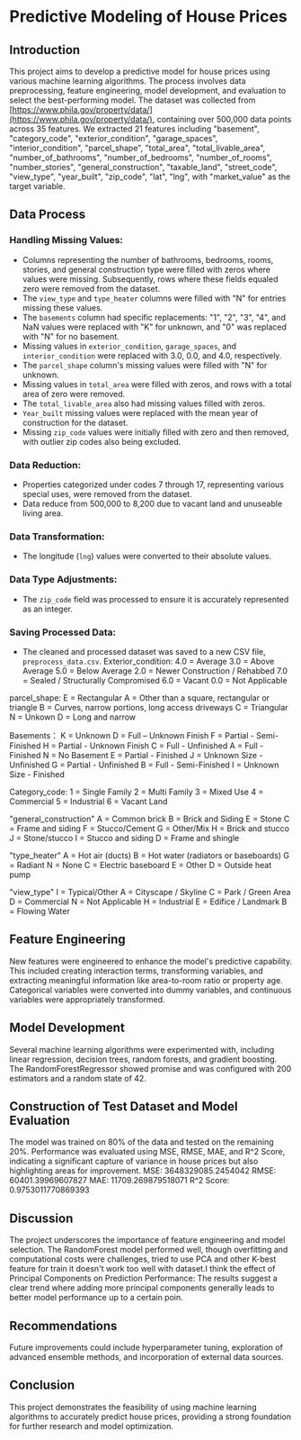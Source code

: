 # Predictive Modeling of House Prices

## Introduction
This project aims to develop a predictive model for house prices using various machine learning algorithms. The process involves data preprocessing, feature engineering, model development, and evaluation to select the best-performing model. The dataset was collected from [https://www.phila.gov/property/data/](https://www.phila.gov/property/data/), containing over 500,000 data points across 35 features. We extracted 21 features including "basement", "category_code", "exterior_condition", "garage_spaces", "interior_condition", "parcel_shape", "total_area", "total_livable_area", "number_of_bathrooms", "number_of_bedrooms", "number_of_rooms", "number_stories", "general_construction", "taxable_land", "street_code", "view_type", "year_built", "zip_code", "lat", "lng", with "market_value" as the target variable.

## Data Process

### Handling Missing Values:

- Columns representing the number of bathrooms, bedrooms, rooms, stories, and general construction type were filled with zeros where values were missing. Subsequently, rows where these fields equaled zero were removed from the dataset.
- The `view_type` and `type_heater` columns were filled with "N" for entries missing these values.
- The `basements` column had specific replacements: "1", "2", "3", "4", and NaN values were replaced with "K" for unknown, and "0" was replaced with "N" for no basement.
- Missing values in `exterior_condition`, `garage_spaces`, and `interior_condition` were replaced with 3.0, 0.0, and 4.0, respectively.
- The `parcel_shape` column's missing values were filled with "N" for unknown.
- Missing values in `total_area` were filled with zeros, and rows with a total area of zero were removed.
- The `total_livable_area` also had missing values filled with zeros.
- `Year_built` missing values were replaced with the mean year of construction for the dataset.
- Missing `zip_code` values were initially filled with zero and then removed, with outlier zip codes also being excluded.

### Data Reduction:

- Properties categorized under codes 7 through 17, representing various special uses, were removed from the dataset.
- Data reduce from 500,000 to 8,200 due to vacant land and unuseable living area.

### Data Transformation:

- The longitude (`lng`) values were converted to their absolute values.

### Data Type Adjustments:

- The `zip_code` field was processed to ensure it is accurately represented as an integer.

### Saving Processed Data:

- The cleaned and processed dataset was saved to a new CSV file, `preprocess_data.csv`.
Exterior_condition:
4.0 = Average 
3.0 = Above Average
5.0 = Below Average
2.0 = Newer Construction / Rehabbed
7.0 = Sealed / Structurally Compromised
6.0 = Vacant
0.0 = Not Applicable

parcel_shape:
E = Rectangular
A = Other than a square, rectangular or triangle
B = Curves, narrow portions, long access driveways
C = Triangular
N = Unkown
D = Long and narrow


Basements：
K = Unknown
D = Full – Unknown Finish
F = Partial - Semi-Finished 
H = Partial - Unknown Finish
C = Full - Unfinished
A = Full - Finished
N = No Basement
E = Partial - Finished
J = Unknown Size - Unfinished
G = Partial - Unfinished
B = Full - Semi-Finished
I = Unknown Size - Finished 


Category_code:
1 = Single Family
2 = Multi Family
3 = Mixed Use
4 = Commercial
5 = Industrial
6 = Vacant Land

"general_construction"
A = Common brick 
B = Brick and Siding
E = Stone
C = Frame and siding
F = Stucco/Cement
G = Other/Mix
H = Brick and stucco
J = Stone/stucco
I = Stucco and siding
D = Frame and shingle

"type_heater"
A = Hot air (ducts)
B = Hot water (radiators or baseboards)
G = Radiant
N = None
C = Electric baseboard
E = Other
D = Outside heat pump

"view_type"
I = Typical/Other
A = Cityscape / Skyline
C = Park / Green Area 
D = Commercial 
N = Not Applicable
H = Industrial
E = Edifice / Landmark 
B = Flowing Water

## Feature Engineering
New features were engineered to enhance the model's predictive capability. This included creating interaction terms, transforming variables, and extracting meaningful information like area-to-room ratio or property age. Categorical variables were converted into dummy variables, and continuous variables were appropriately transformed.

## Model Development
Several machine learning algorithms were experimented with, including linear regression, decision trees, random forests, and gradient boosting. The RandomForestRegressor showed promise and was configured with 200 estimators and a random state of 42.

## Construction of Test Dataset and Model Evaluation
The model was trained on 80% of the data and tested on the remaining 20%. Performance was evaluated using MSE, RMSE, MAE, and R^2 Score, indicating a significant capture of variance in house prices but also highlighting areas for improvement.
MSE: 3648329085.2454042 
RMSE: 60401.39969607827 
MAE: 11709.269879518071 
R^2 Score: 0.9753011770869393

## Discussion
The project underscores the importance of feature engineering and model selection. The RandomForest model performed well, though overfitting and computational costs were challenges, tried to use PCA and other K-best feature for train it doesn't work too well with dataset.I think the effect of Principal Components on Prediction Performance: The results suggest a clear trend where adding more principal components generally leads to better model performance up to a certain poin.

## Recommendations
Future improvements could include hyperparameter tuning, exploration of advanced ensemble methods, and incorporation of external data sources.

## Conclusion
This project demonstrates the feasibility of using machine learning algorithms to accurately predict house prices, providing a strong foundation for further research and model optimization.
